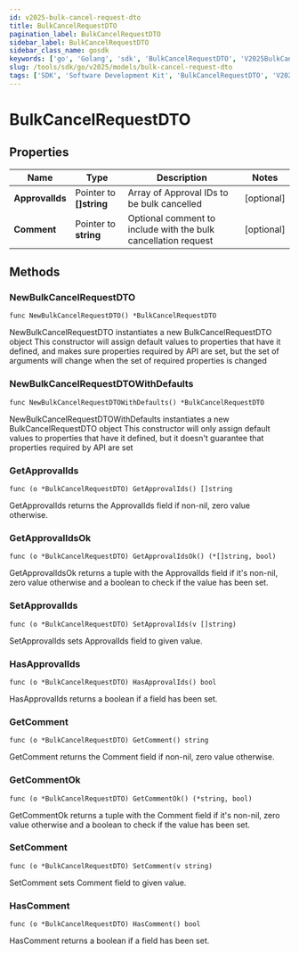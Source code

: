 ```yaml
---
id: v2025-bulk-cancel-request-dto
title: BulkCancelRequestDTO
pagination_label: BulkCancelRequestDTO
sidebar_label: BulkCancelRequestDTO
sidebar_class_name: gosdk
keywords: ['go', 'Golang', 'sdk', 'BulkCancelRequestDTO', 'V2025BulkCancelRequestDTO'] 
slug: /tools/sdk/go/v2025/models/bulk-cancel-request-dto
tags: ['SDK', 'Software Development Kit', 'BulkCancelRequestDTO', 'V2025BulkCancelRequestDTO']
---
```


# BulkCancelRequestDTO

## Properties

Name | Type | Description | Notes
------------ | ------------- | ------------- | -------------
**ApprovalIds** | Pointer to **[]string** | Array of Approval IDs to be bulk cancelled | [optional] 
**Comment** | Pointer to **string** | Optional comment to include with the bulk cancellation request | [optional] 

## Methods

### NewBulkCancelRequestDTO

`func NewBulkCancelRequestDTO() *BulkCancelRequestDTO`

NewBulkCancelRequestDTO instantiates a new BulkCancelRequestDTO object
This constructor will assign default values to properties that have it defined,
and makes sure properties required by API are set, but the set of arguments
will change when the set of required properties is changed

### NewBulkCancelRequestDTOWithDefaults

`func NewBulkCancelRequestDTOWithDefaults() *BulkCancelRequestDTO`

NewBulkCancelRequestDTOWithDefaults instantiates a new BulkCancelRequestDTO object
This constructor will only assign default values to properties that have it defined,
but it doesn't guarantee that properties required by API are set

### GetApprovalIds

`func (o *BulkCancelRequestDTO) GetApprovalIds() []string`

GetApprovalIds returns the ApprovalIds field if non-nil, zero value otherwise.

### GetApprovalIdsOk

`func (o *BulkCancelRequestDTO) GetApprovalIdsOk() (*[]string, bool)`

GetApprovalIdsOk returns a tuple with the ApprovalIds field if it's non-nil, zero value otherwise
and a boolean to check if the value has been set.

### SetApprovalIds

`func (o *BulkCancelRequestDTO) SetApprovalIds(v []string)`

SetApprovalIds sets ApprovalIds field to given value.

### HasApprovalIds

`func (o *BulkCancelRequestDTO) HasApprovalIds() bool`

HasApprovalIds returns a boolean if a field has been set.

### GetComment

`func (o *BulkCancelRequestDTO) GetComment() string`

GetComment returns the Comment field if non-nil, zero value otherwise.

### GetCommentOk

`func (o *BulkCancelRequestDTO) GetCommentOk() (*string, bool)`

GetCommentOk returns a tuple with the Comment field if it's non-nil, zero value otherwise
and a boolean to check if the value has been set.

### SetComment

`func (o *BulkCancelRequestDTO) SetComment(v string)`

SetComment sets Comment field to given value.

### HasComment

`func (o *BulkCancelRequestDTO) HasComment() bool`

HasComment returns a boolean if a field has been set.



